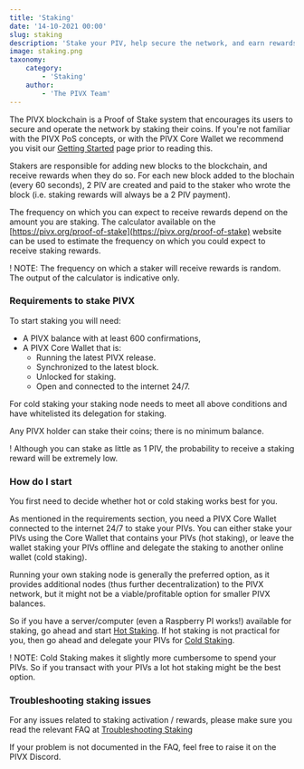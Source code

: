 ```yaml
---
title: 'Staking'
date: '14-10-2021 00:00'
slug: staking
description: 'Stake your PIV, help secure the network, and earn rewards'
image: staking.png
taxonomy:
    category:
        - 'Staking'
    author:
        - 'The PIVX Team'
---
```


The PIVX blockchain is a Proof of Stake system that encourages its users to secure and operate the network by staking their coins. If you're not familiar with the PIVX PoS concepts, or with the PIVX Core Wallet we recommend you visit our [Getting Started](/getting-started) page prior to reading this. 

Stakers are responsible for adding new blocks to the blockchain, and receive rewards when they do so.
For each new block added to the blochain (every 60 seconds), 2 PIV are created and paid to the staker who wrote the block (i.e. staking rewards will always be a 2 PIV payment).

The frequency on which you can expect to receive rewards depend on the amount you are staking. The calculator available on the [https://pivx.org/proof-of-stake](https://pivx.org/proof-of-stake) website can be used to estimate the frequency on which you could expect to receive staking rewards.

! NOTE: The frequency on which a staker will receive rewards is random. The output of the calculator is indicative only. 

### Requirements to stake PIVX

To start staking you will need:
* A PIVX balance with at least 600 confirmations,
* A PIVX Core Wallet that is:
  * Running the latest PIVX release.
  * Synchronized to the latest block.
  * Unlocked for staking.
  * Open and connected to the internet 24/7.

For cold staking your staking node needs to meet all above conditions and have whitelisted its delegation for staking.

Any PIVX holder can stake their coins; there is no minimum balance.

! Although you can stake as little as 1 PIV, the probability to receive a staking reward will be extremely low.

### How do I start
You first need to decide whether hot or cold staking works best for you.

As mentioned in the requirements section, you need a PIVX Core Wallet connected to the internet 24/7 to stake your PIVs.
You can either stake your PIVs using the Core Wallet that contains your PIVs (hot staking), or leave the wallet staking your PIVs offline and delegate the staking to another online wallet (cold staking).

Running your own staking node is generally the preferred option, as it provides additional nodes (thus further decentralization) to the PIVX network, but it might not be a viable/profitable option for smaller PIVX balances.

So if you have a server/computer (even a Raspberry PI works!) available for staking, go ahead and start [Hot Staking](/staking/staking-core-wallet).
If hot staking is not practical for you, then go ahead and delegate your PIVs for [Cold Staking](/staking/cold-staking).

! NOTE: Cold Staking makes it slightly more cumbersome to spend your PIVs. So if you transact with your PIVs a lot hot staking might be the best option.

### Troubleshooting staking issues
For any issues related to staking activation / rewards, please make sure you read the relevant FAQ at [Troubleshooting Staking](/staking/staking-faq)

If your problem is not documented in the FAQ, feel free to raise it on the PIVX Discord.

